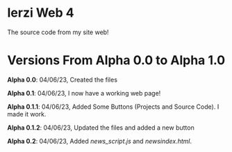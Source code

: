 # Ierzi Web 4
The source code from my site web!

# Versions From Alpha 0.0 to Alpha 1.0
**Alpha 0.0**: 04/06/23, Created the files

**Alpha 0.1**: 04/06/23, I now have a working web page!

**Alpha 0.1.1**: 04/06/23, Added Some Buttons (Projects and Source Code). I made it work.

**Alpha 0.1.2**: 04/06/23, Updated the files and added a new button

**Alpha 0.2**: 04/06/23, Added *news_script.js* and *newsindex.html*.
